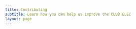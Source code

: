 ```yaml
---
title: Contributing
subtitle: Learn how you can help us improve the CLUB ELEC
layout: page
---
```

